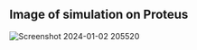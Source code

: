 ## Image of simulation on Proteus 
![Screenshot 2024-01-02 205520](https://github.com/Ngigi33/VENDING_MACHINE_MSP_PROJECT/assets/101053582/3d08eadc-5d24-45c4-bd75-3d14278c3ca5)
